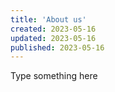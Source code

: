 ```yaml
---
title: 'About us'
created: 2023-05-16
updated: 2023-05-16
published: 2023-05-16
---
```


Type something here
